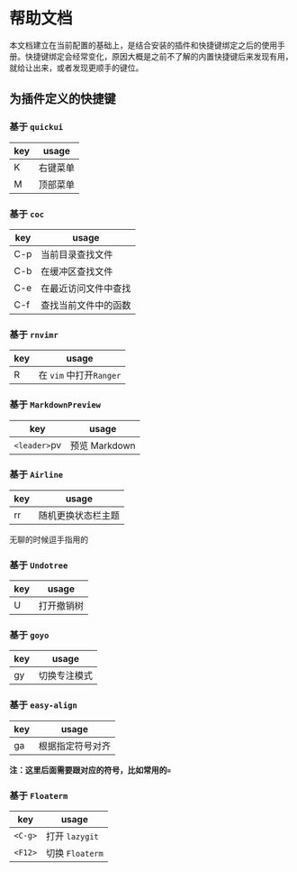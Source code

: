 # 帮助文档

本文档建立在当前配置的基础上，是结合安装的插件和快捷键绑定之后的使用手册。快捷键绑定会经常变化，原因大概是之前不了解的内置快捷键后来发现有用，就给让出来，或者发现更顺手的键位。

## 为插件定义的快捷键

### 基于 `quickui`

| key | usage    |
|-----|----------|
| K   | 右键菜单 |
| M   | 顶部菜单 |

### 基于 `coc`

| key | usage                |
|-----|----------------------|
| C-p | 当前目录查找文件     |
| C-b | 在缓冲区查找文件     |
| C-e | 在最近访问文件中查找 |
| C-f | 查找当前文件中的函数 |

### 基于 `rnvimr`

| key | usage                   |
|-----|-------------------------|
| R   | 在 `vim` 中打开`Ranger` |

### 基于 `MarkdownPreview`

| key        | usage         |
|------------|---------------|
| `<leader>`pv | 预览 Markdown |

### 基于 `Airline`

| key | usage              |
|-----|--------------------|
| rr  | 随机更换状态栏主题 |

无聊的时候逗手指用的

### 基于 `Undotree`

| key | usage      |
|-----|------------|
| U   | 打开撤销树 |

### 基于 `goyo`

| key | usage        |
|-----|--------------|
| gy  | 切换专注模式 |

### 基于 `easy-align`

| key | usage            |
|-----|------------------|
| ga  | 根据指定符号对齐 |

**注：这里后面需要跟对应的符号，比如常用的`=`**

### 基于 `Floaterm`

| key     | usage           |
|---------|-----------------|
| `<C-g>` | 打开 `lazygit`  |
| `<F12>` | 切换 `Floaterm` |

